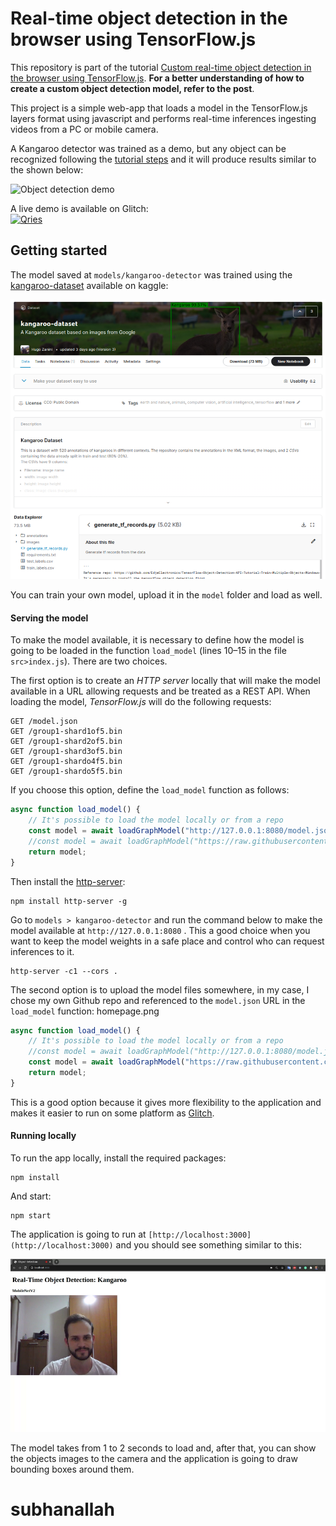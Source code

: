 # Real-time object detection in the browser using TensorFlow.js

This repository is part of the tutorial [Custom real-time object detection in the browser using TensorFlow.js](https://blog.tensorflow.org/2021/01/custom-object-detection-in-browser.html). **For a better understanding of how to create a custom object detection model, refer to the post**.


This project is a simple web-app that loads a model in the TensorFlow.js layers format using javascript and performs real-time inferences ingesting videos from a PC or mobile camera.

A Kangaroo detector was trained as a demo, but any object can be recognized following the [tutorial steps](https://medium.com/@zaninihugo/custom-real-time-object-detection-in-the-browser-using-tensorflow-js-5ca90538eace) and it will produce results similar to the shown below:

![Object detection demo](./git_media/kangaroo-demo.gif)
<br>



<body> A live demo is available on Glitch:<br>  <a  href="https://glitch.com/edit/#!/real-time-object-detection">
<img  alt="Qries"
src="https://www.netgovern.com/sites/default/files/styles/large/public/Try-it-Live-2.png?itok=JcCNIc7d"  width=200" height="145">
</a>
</body
<br>


## Getting started

The model saved at `models/kangaroo-detector` was trained using the [kangaroo-dataset](https://www.kaggle.com/hugozanini1/kangaroodataset) available on kaggle:

<body> <a  href="https://www.kaggle.com/hugozanini1/kangaroodataset">
<img  alt="Qries"
src="./git_media/dataset.png">
</a>
</body
<br>



You can train your own model, upload it in the `model` folder and load as well.

#### Serving the model

To make the model available, it is necessary to define how the model is going to be loaded in the function `load_model` (lines 10–15 in the file `src>index.js`). There are two choices.

The first option is to create an _HTTP server_ locally that will make the model available in a URL allowing requests and be treated as a REST API. When loading the model, _TensorFlow.js_ will do the following requests:

```
GET /model.json
GET /group1-shard1of5.bin
GET /group1-shard2of5.bin
GET /group1-shard3of5.bin
GET /group1-shardo4f5.bin
GET /group1-shardo5f5.bin
```

If you choose this option, define the `load_model` function as follows:


```js
async function load_model() {
	// It's possible to load the model locally or from a repo
	const model = await loadGraphModel("http://127.0.0.1:8080/model.json");
	//const model = await loadGraphModel("https://raw.githubusercontent.com/hugozanini/TFJS-object-detection/master/models/kangaroo-detector/model.json");
	return model;
}
```
Then install the [http-server](https://www.npmjs.com/package/http-server):

```
npm install http-server -g
```

Go to `models > kangaroo-detector` and run the command below to make the model available at `http://127.0.0.1:8080` . This a good choice when you want to keep the model weights in a safe place and control who can request inferences to it.

```
http-server -c1 --cors .
```
The second option is to upload the model files somewhere, in my case, I chose my own Github repo and referenced to the `model.json` URL in the `load_model` function:
homepage.png
```js
async function load_model() {
	// It's possible to load the model locally or from a repo
	//const model = await loadGraphModel("http://127.0.0.1:8080/model.json");
	const model = await loadGraphModel("https://raw.githubusercontent.com/hugozanini/TFJS-object-detection/master/models/kangaroo-detector/model.json");
	return model;
}
```

This is a good option because it gives more flexibility to the application and makes it easier to run on some platform as [Glitch](https://glitch.com/).

#### Running locally
To run the app locally, install the required packages:

```
npm install
```

And start:

```
npm start
```

The application is going to run at `[http://localhost:3000](http://localhost:3000)` and you should see something similar to this:

![App home page](./git_media/homepage.png)

The model takes from 1 to 2 seconds to load and, after that, you can show the objects images to the camera and the application is going to draw bounding boxes around them.

# subhanallah
